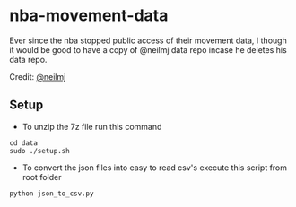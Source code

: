 # nba-movement-data
Ever since the nba stopped public access of their movement data, I though it would be good to have a copy of @neilmj data repo incase he deletes his data repo.

Credit: [@neilmj](https://github.com/neilmj/BasketballData)

## Setup
- To unzip the 7z file run this command

```
cd data
sudo ./setup.sh
```

- To convert the json files into easy to read csv's execute this script from root folder

```
python json_to_csv.py
```
